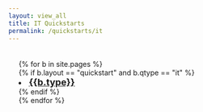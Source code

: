 ```yaml
---
layout: view_all
title: IT Quickstarts
permalink: /quickstarts/it
---
```

<div class="container">
  <div style="padding: 4%">
    {% for b in site.pages %}
    <div class="item">
      {% if b.layout == "quickstart" and b.qtype == "it" %}
        <li><font size="4"><strong><a href="{{b.url}}">{{b.type}}</a></strong></font></li>
      {% endif %}
    </div>
    {% endfor %}
  </div>
</div>

